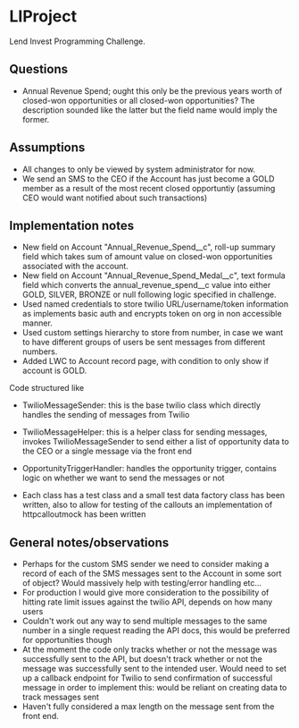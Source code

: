 # LIProject
 
Lend Invest Programming Challenge. 

## Questions
- Annual Revenue Spend; ought this only be the previous years worth of closed-won opportunities or all closed-won opportunities? The description sounded like the latter but the field name would imply the former. 

## Assumptions
- All changes to only be viewed by system administrator for now.
- We send an SMS to the CEO if the Account has just become a GOLD member as a result of the most recent closed opportuntiy (assuming CEO would want notified about such transactions) 

## Implementation notes 
- New field on Account "Annual_Revenue_Spend__c", roll-up summary field which takes sum of amount value on closed-won opportunities associated with the account.
- New field on Account "Annual_Revenue_Spend_Medal__c", text formula field which converts the annual_revenue_spend__c value into either GOLD, SILVER, BRONZE or null following logic specified in challenge.
- Used named credentials to store twilio URL/username/token information as implements basic auth and encrypts token on org in non accessible manner.
- Used custom settings hierarchy to store from number, in case we want to have different groups of users be sent messages from different numbers.
- Added LWC to Account record page, with condition to only show if account is GOLD.

Code structured like 
- TwilioMessageSender: this is the base twilio class which directly handles the sending of messages from Twilio
- TwilioMessageHelper: this is a helper class for sending messages, invokes TwilioMessageSender to send either a list of opportunity data to the CEO or a single message via the front end
- OpportunityTriggerHandler: handles the opportunity trigger, contains logic on whether we want to send the messages or not

- Each class has a test class and a small test data factory class has been written, also to allow for testing of the callouts an implementation of httpcalloutmock has been written

## General notes/observations
- Perhaps for the custom SMS sender we need to consider making a record of each of the SMS messages sent to the Account in some sort of object? Would massively help with testing/error handling etc...
- For production I would give more consideration to the possibility of hitting rate limit issues against the twilio API, depends on how many users 
- Couldn't work out any way to send multiple messages to the same number in a single request reading the API docs, this would be preferred for opportunities though
- At the moment the code only tracks whether or not the message was successfully sent to the API, but doesn't track whether or not the message was successfully sent to the intended user. Would need to set up a callback endpoint for Twilio to send confirmation of successful message in order to implement this: would be reliant on creating data to track messages sent
- Haven't fully considered a max length on the message sent from the front end. 
